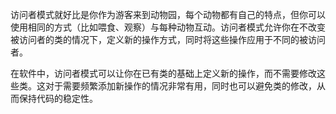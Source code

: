 访问者模式就好比是你作为游客来到动物园，每个动物都有自己的特点，但你可以使用相同的方式（比如喂食、观察）与每种动物互动。访问者模式允许你在不改变被访问者的类的情况下，定义新的操作方式，同时将这些操作应用于不同的被访问者。

在软件中，访问者模式可以让你在已有类的基础上定义新的操作，而不需要修改这些类。这对于需要频繁添加新操作的情况非常有用，同时也可以避免类的修改，从而保持代码的稳定性。